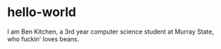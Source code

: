 # hello-world

I am Ben Kitchen, a 3rd year computer science student at Murray State, who fuckin' loves beans. 
